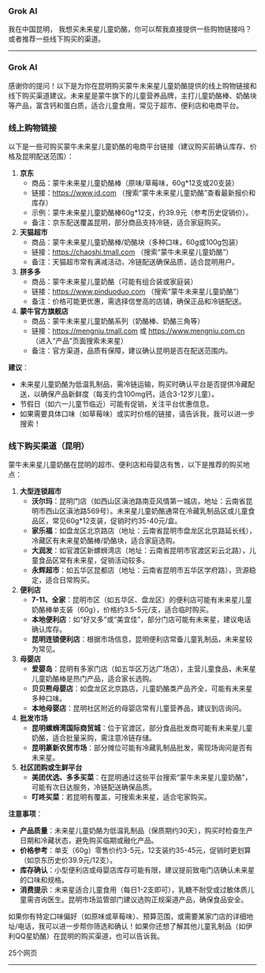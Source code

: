 
### Grok AI

<div class="thinking-container"></div><div class="response-content-markdown [&amp;_a]:text-current [&amp;_a:hover]:text-primary [&amp;_a:hover]:decoration-primary [&amp;_a]:underline [&amp;_a]:decoration-primary/30 [&amp;_a]:underline-offset-2 [&amp;_h2:first-child]:mt-0 [&amp;_h3:first-child]:mt-0 [&amp;_h4:first-child]:mt-0"><p dir="auto" class="break-words" style="white-space: pre-wrap;">我在中国昆明， 我想买未来星儿童奶酪，你可以帮我直接提供一些购物链接吗？或者推荐一些线下购买的渠道。</p></div><section class="inline-media-container flex flex-col gap-1"></section>

---

### Grok AI

<div class="thinking-container"></div><div class="response-content-markdown [&amp;_a]:text-current [&amp;_a:hover]:text-primary [&amp;_a:hover]:decoration-primary [&amp;_a]:underline [&amp;_a]:decoration-primary/30 [&amp;_a]:underline-offset-2 [&amp;_h2:first-child]:mt-0 [&amp;_h3:first-child]:mt-0 [&amp;_h4:first-child]:mt-0"><p dir="auto" class="break-words" style="white-space: pre-wrap;">感谢你的提问！以下是为你在昆明购买蒙牛未来星儿童奶酪提供的线上购物链接和线下购买渠道建议。未来星是蒙牛旗下的儿童营养品牌，主打儿童奶酪棒、奶酪块等产品，富含钙和蛋白质，适合儿童食用，常见于超市、便利店和电商平台。</p>
<h3 dir="auto" class="">线上购物链接</h3>
<p dir="auto" class="break-words" style="white-space: pre-wrap;">以下是一些可购买蒙牛未来星儿童奶酪的电商平台链接（建议购买前确认库存、价格及昆明配送范围）：</p>
<ol dir="auto" class="marker:text-secondary">
<li class="break-words"><strong>京东</strong>
<ul dir="auto" class="marker:text-secondary">
<li class="break-words">商品：蒙牛未来星儿童奶酪棒（原味/草莓味，60g*12支或20支装）</li>
<li class="break-words">链接：<a href="https://www.jd.com" target="_blank" rel="noopener noreferrer">https://www.jd.com</a> （搜索“蒙牛未来星儿童奶酪”查看最新报价和库存）</li>
<li class="break-words">示例：蒙牛未来星儿童奶酪棒60g*12支，约39.9元（参考历史促销价）。</li>
<li class="break-words">备注：京东配送覆盖昆明，部分商品支持冷链，适合家庭购买。</li>
</ul>
</li>
<li class="break-words"><strong>天猫超市</strong>
<ul dir="auto" class="marker:text-secondary">
<li class="break-words">商品：蒙牛未来星儿童奶酪棒/奶酪块（多种口味，60g或100g包装）</li>
<li class="break-words">链接：<a href="https://chaoshi.tmall.com" target="_blank" rel="noopener noreferrer">https://chaoshi.tmall.com</a> （搜索“蒙牛未来星儿童奶酪”）</li>
<li class="break-words">备注：天猫超市常有满减活动，冷链配送确保品质，适合昆明用户。</li>
</ul>
</li>
<li class="break-words"><strong>拼多多</strong>
<ul dir="auto" class="marker:text-secondary">
<li class="break-words">商品：蒙牛未来星儿童奶酪（可能有组合装或家庭装）</li>
<li class="break-words">链接：<a href="https://www.pinduoduo.com" target="_blank" rel="noopener noreferrer">https://www.pinduoduo.com</a> （搜索“蒙牛未来星儿童奶酪”）</li>
<li class="break-words">备注：价格可能更优惠，需选择信誉高的店铺，确保正品和冷链配送。</li>
</ul>
</li>
<li class="break-words"><strong>蒙牛官方旗舰店</strong>
<ul dir="auto" class="marker:text-secondary">
<li class="break-words">商品：蒙牛未来星儿童奶酪系列（奶酪棒、奶酪三角等）</li>
<li class="break-words">链接：<a href="https://mengniu.tmall.com" target="_blank" rel="noopener noreferrer">https://mengniu.tmall.com</a> 或 <a href="https://www.mengniu.com.cn" target="_blank" rel="noopener noreferrer">https://www.mengniu.com.cn</a> （进入“产品”页面搜索未来星）</li>
<li class="break-words">备注：官方渠道，品质有保障，建议确认昆明是否在配送范围内。</li>
</ul>
</li>
</ol>
<p dir="auto" class="break-words" style="white-space: pre-wrap;"><strong>建议</strong>：</p>
<ul dir="auto" class="marker:text-secondary">
<li class="break-words">未来星儿童奶酪为低温乳制品，需冷链运输，购买时确认平台是否提供冷藏配送，以确保产品新鲜度（每支约含100mg钙，适合3-12岁儿童）。</li>
<li class="break-words">节假日（如六一儿童节临近）可能有促销，关注平台优惠信息。</li>
<li class="break-words">如果需要具体口味（如草莓味）或实时价格的链接，请告诉我，我可以进一步搜索！</li>
</ul>
<h3 dir="auto" class="">线下购买渠道（昆明）</h3>
<p dir="auto" class="break-words" style="white-space: pre-wrap;">蒙牛未来星儿童奶酪在昆明的超市、便利店和母婴店有售，以下是推荐的购买地点：</p>
<ol dir="auto" class="marker:text-secondary">
<li class="break-words"><strong>大型连锁超市</strong>
<ul dir="auto" class="marker:text-secondary">
<li class="break-words"><strong>沃尔玛</strong>：昆明门店（如西山区滇池路南亚风情第一城店，地址：云南省昆明市西山区滇池路569号）。未来星儿童奶酪通常在冷藏乳制品区或儿童食品区，常见60g*12支装，促销时约35-40元/盒。</li>
<li class="break-words"><strong>家乐福</strong>：如盘龙区北京路店（地址：云南省昆明市盘龙区北京路延长线），冷藏区有未来星奶酪棒/奶酪块，适合家庭选购。</li>
<li class="break-words"><strong>大润发</strong>：如官渡区新螺蛳湾店（地址：云南省昆明市官渡区彩云北路），儿童食品区常有未来星，促销活动较多。</li>
<li class="break-words"><strong>永辉超市</strong>：如五华区昆都店（地址：云南省昆明市五华区学府路），货源稳定，适合日常购买。</li>
</ul>
</li>
<li class="break-words"><strong>便利店</strong>
<ul dir="auto" class="marker:text-secondary">
<li class="break-words"><strong>7-11、全家</strong>：昆明市区（如五华区、盘龙区）的便利店可能有未来星儿童奶酪棒单支装（60g），价格约3.5-5元/支，适合临时购买。</li>
<li class="break-words"><strong>本地便利店</strong>：如“好又多”或“美宜佳”，部分门店可能有未来星，建议电话确认库存。</li>
<li class="break-words"><strong>昆明连锁便利店</strong>：根据市场信息，昆明便利店常备儿童乳制品，未来星较为常见。</li>
</ul>
</li>
<li class="break-words"><strong>母婴店</strong>
<ul dir="auto" class="marker:text-secondary">
<li class="break-words"><strong>爱婴岛</strong>：昆明有多家门店（如五华区万达广场店），主营儿童食品，未来星儿童奶酪棒是热门产品，适合家长选购。</li>
<li class="break-words"><strong>贝贝熊母婴店</strong>：如盘龙区北京路店，儿童奶酪类产品齐全，可能有未来星多种口味。</li>
<li class="break-words"><strong>本地母婴店</strong>：昆明社区附近的母婴店常有儿童营养品，建议到店询问。</li>
</ul>
</li>
<li class="break-words"><strong>批发市场</strong>
<ul dir="auto" class="marker:text-secondary">
<li class="break-words"><strong>昆明螺蛳湾国际商贸城</strong>：位于官渡区，部分食品批发商可能有未来星儿童奶酪，适合批量采购，需注意冷链存储。</li>
<li class="break-words"><strong>昆明篆新农贸市场</strong>：部分摊位可能有冷藏乳制品批发，需现场询问是否有未来星。</li>
</ul>
</li>
<li class="break-words"><strong>社区团购或生鲜平台</strong>
<ul dir="auto" class="marker:text-secondary">
<li class="break-words"><strong>美团优选、多多买菜</strong>：在昆明通过这些平台搜索“蒙牛未来星儿童奶酪”，可能有次日达服务，冷链配送确保品质。</li>
<li class="break-words"><strong>叮咚买菜</strong>：若昆明有覆盖，可搜索未来星，适合宅家购买。</li>
</ul>
</li>
</ol>
<p dir="auto" class="break-words" style="white-space: pre-wrap;"><strong>注意事项</strong>：</p>
<ul dir="auto" class="marker:text-secondary">
<li class="break-words"><strong>产品质量</strong>：未来星儿童奶酪为低温乳制品（保质期约30天），购买时检查生产日期和冷藏状态，避免购买临期或融化产品。</li>
<li class="break-words"><strong>价格参考</strong>：单支（60g）零售价约3-5元，12支装约35-45元，促销时更划算（如京东历史价39.9元/12支）。</li>
<li class="break-words"><strong>库存确认</strong>：小型便利店或母婴店库存可能有限，建议提前致电门店确认未来星的口味和规格。</li>
<li class="break-words"><strong>消费提示</strong>：未来星适合儿童食用（每日1-2支即可），乳糖不耐受或过敏体质儿童需咨询医生。昆明市场监管部门建议选购正规渠道产品，确保食品安全。</li>
</ul>
<p dir="auto" class="break-words" style="white-space: pre-wrap;">如果你有特定口味偏好（如原味或草莓味）、预算范围，或需要某家门店的详细地址/电话，我可以进一步帮你筛选和确认！如果你还想了解其他儿童乳制品（如伊利QQ星奶酪）在昆明的购买渠道，也可以告诉我。</p></div><section class="inline-media-container flex flex-col gap-1"></section><div class="flex gap-2 mt-4"><div class="search-results flex -ml-1 text-sm gap-2 mb-1"><div class="flex flex-row items-center pr-4 py-1 rounded-full cursor-pointer bg-foreground border border-card-border hover:bg-card-hover hover:border-card-border-focus"><div style="z-index: 3;"><div class="align-text-bottom items-center justify-center select-none transition my-0 rounded-md opacity-100 ml-1.5 flex bg-popover overflow-hidden border border-background z-3"><img class="size-[18px] m-0 rounded-md" alt="" src="https://imgs.search.brave.com/hvPgeXTxYv8rr3Q2Kv4-aGNaUwWXPiaVwlT-cqx4cho/rs:fit:64:0:0:0/g:ce/aHR0cDovL2Zhdmlj/b25zLnNlYXJjaC5i/cmF2ZS5jb20vaWNv/bnMvYTkxNDIxNzU1/ZWJiNDNhOWU0Y2Rl/ZTAxZGIyMDdkZmQy/OTVhMTVjYjg5ZTMz/NWMzODhjODIxZDAz/ZjVmYzUxZC9mdXd1/LnRhb2Jhby5jb20v"></div></div><div style="z-index: 2;"><div class="align-text-bottom items-center justify-center select-none transition my-0 rounded-md opacity-100 flex bg-popover overflow-hidden border border-background z-2 -ml-2"><img class="size-[18px] m-0 rounded-md" alt="" src="https://imgs.search.brave.com/bMccMZkxUtOU8SYNFtKDV4XO-Dbchybb0am4MfPciq8/rs:fit:64:0:0:0/g:ce/aHR0cDovL2Zhdmlj/b25zLnNlYXJjaC5i/cmF2ZS5jb20vaWNv/bnMvNzRmY2EzZDg1/Yjk3ZTQ0MzhkNTQ5/NjFkODQ2ZTM5ZThm/ODY4ZTAyZjA0OGZh/MWZlNTAwOGJhMTg2/MmM5YWFmNS96aGlk/YW8uYmFpZHUuY29t/Lw"></div></div><div style="z-index: 1;"><div class="align-text-bottom items-center justify-center select-none transition my-0 rounded-md opacity-100 flex bg-popover overflow-hidden border border-background z-1 -ml-2"><img class="size-[18px] m-0 rounded-md" alt="" src="https://imgs.search.brave.com/bMccMZkxUtOU8SYNFtKDV4XO-Dbchybb0am4MfPciq8/rs:fit:64:0:0:0/g:ce/aHR0cDovL2Zhdmlj/b25zLnNlYXJjaC5i/cmF2ZS5jb20vaWNv/bnMvNzRmY2EzZDg1/Yjk3ZTQ0MzhkNTQ5/NjFkODQ2ZTM5ZThm/ODY4ZTAyZjA0OGZh/MWZlNTAwOGJhMTg2/MmM5YWFmNS96aGlk/YW8uYmFpZHUuY29t/Lw"></div></div><div class="truncate ml-2">25个网页</div></div></div></div>

---